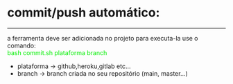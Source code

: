 # commit/push automático:
<hr>
<p>
a ferramenta deve ser adicionada no projeto para executa-la use o comando:
<br>
<font color=\"green\">bash commit.sh plataforma branch</font>

<br>

</p>
<ul>
    <li>
    plataforma -> github,heroku,gitlab etc...
    </li>
    <li>
    branch -> branch criada no seu repositório (main, master...)
    </li>
</ul>
